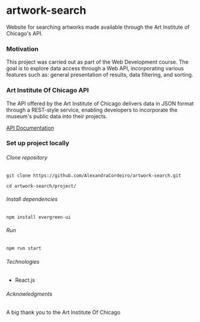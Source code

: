 # artwork-search
Website for searching artworks made available through the Art Institute of Chicago's API. 

### Motivation
This project was carried out as part of the Web Development course. The goal is to explore data access through a Web API, incorporating various features such as: general presentation of results, data filtering, and sorting.

### Art Institute Of Chicago API

The API offered by the Art Institute of Chicago delivers data in JSON format through a REST-style service, enabling developers to incorporate the museum's public data into their projects.

[API Documentation](https://api.artic.edu/docs/)

### Set up project locally

###### Clone repository
    git clone https://github.com/AlexandraCordeiro/artwork-search.git

    cd artwork-search/project/

###### Install dependencies
    npm install evergreen-ui

###### Run
    npm run start


###### Technologies
- React.js


###### Acknowledgments

A big thank you to the Art Institute Of Chicago

<!-- ### Web Hosting -->